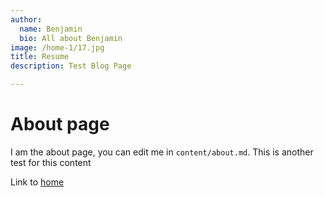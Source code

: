 ```yaml
---
author:
  name: Benjamin
  bio: All about Benjamin
image: /home-1/17.jpg
title: Resume
description: Test Blog Page

---
```

# About page

I am the about page, you can edit me in <code>content/about.md</code>. This is another test for this content

Link to [home](/)
